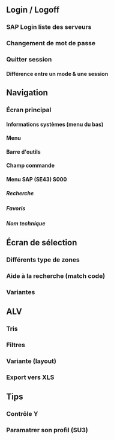 ## Login / Logoff
### SAP Login liste des serveurs
### Changement de mot de passe
### Quitter session
#### Différence entre un mode & une session

## Navigation
### Écran principal
#### Informations systèmes (menu du bas)
#### Menu
#### Barre d'outils
#### Champ commande
#### Menu SAP (SE43) S000
##### Recherche
##### Favoris
##### Nom technique

## Écran de sélection
### Différents type de zones
### Aide à la recherche (match code)
### Variantes

## ALV
### Tris
### Filtres
### Variante (layout)
### Export vers XLS

## Tips
### Contrôle Y
### Paramatrer son profil (SU3)
